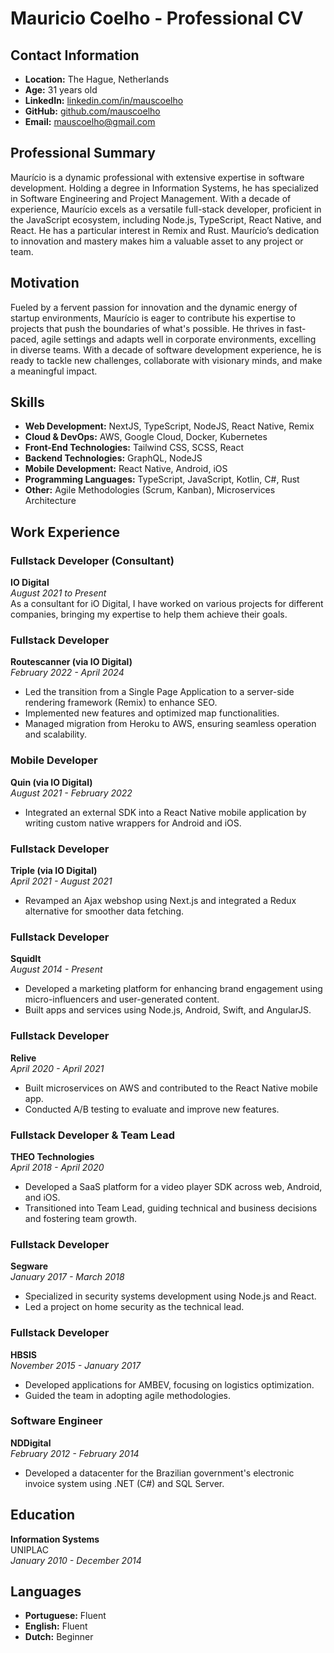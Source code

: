 # Mauricio Coelho - Professional CV

## Contact Information
- **Location:** The Hague, Netherlands
- **Age:** 31 years old
- **LinkedIn:** [linkedin.com/in/mauscoelho](https://linkedin.com/in/mauscoelho)
- **GitHub:** [github.com/mauscoelho](https://github.com/mauscoelho)
- **Email:** [mauscoelho@gmail.com](mailto:mauscoelho@gmail.com)

## Professional Summary
Maurício is a dynamic professional with extensive expertise in software development. Holding a degree in Information Systems, he has specialized in Software Engineering and Project Management. With a decade of experience, Maurício excels as a versatile full-stack developer, proficient in the JavaScript ecosystem, including Node.js, TypeScript, React Native, and React. He has a particular interest in Remix and Rust. Maurício’s dedication to innovation and mastery makes him a valuable asset to any project or team.

## Motivation
Fueled by a fervent passion for innovation and the dynamic energy of startup environments, Maurício is eager to contribute his expertise to projects that push the boundaries of what's possible. He thrives in fast-paced, agile settings and adapts well in corporate environments, excelling in diverse teams. With a decade of software development experience, he is ready to tackle new challenges, collaborate with visionary minds, and make a meaningful impact.

## Skills
- **Web Development:** NextJS, TypeScript, NodeJS, React Native, Remix
- **Cloud & DevOps:** AWS, Google Cloud, Docker, Kubernetes
- **Front-End Technologies:** Tailwind CSS, SCSS, React
- **Backend Technologies:** GraphQL, NodeJS
- **Mobile Development:** React Native, Android, iOS
- **Programming Languages:** TypeScript, JavaScript, Kotlin, C#, Rust
- **Other:** Agile Methodologies (Scrum, Kanban), Microservices Architecture

## Work Experience

### Fullstack Developer (Consultant)
**IO Digital**  
*August 2021 to Present*  
As a consultant for iO Digital, I have worked on various projects for different companies, bringing my expertise to help them achieve their goals.

### Fullstack Developer 
**Routescanner (via IO Digital)**  
*February 2022 - April 2024*  
- Led the transition from a Single Page Application to a server-side rendering framework (Remix) to enhance SEO.
- Implemented new features and optimized map functionalities.
- Managed migration from Heroku to AWS, ensuring seamless operation and scalability.

### Mobile Developer
**Quin (via IO Digital)**  
*August 2021 - February 2022*  
- Integrated an external SDK into a React Native mobile application by writing custom native wrappers for Android and iOS.

### Fullstack Developer
**Triple (via IO Digital)**  
*April 2021 - August 2021*  
- Revamped an Ajax webshop using Next.js and integrated a Redux alternative for smoother data fetching.

### Fullstack Developer
**SquidIt**  
*August 2014 - Present*  
- Developed a marketing platform for enhancing brand engagement using micro-influencers and user-generated content.
- Built apps and services using Node.js, Android, Swift, and AngularJS.

### Fullstack Developer
**Relive**  
*April 2020 - April 2021*  
- Built microservices on AWS and contributed to the React Native mobile app.
- Conducted A/B testing to evaluate and improve new features.

### Fullstack Developer & Team Lead
**THEO Technologies**  
*April 2018 - April 2020*  
- Developed a SaaS platform for a video player SDK across web, Android, and iOS.
- Transitioned into Team Lead, guiding technical and business decisions and fostering team growth.

### Fullstack Developer
**Segware**  
*January 2017 - March 2018*  
- Specialized in security systems development using Node.js and React.
- Led a project on home security as the technical lead.

### Fullstack Developer
**HBSIS**  
*November 2015 - January 2017*  
- Developed applications for AMBEV, focusing on logistics optimization.
- Guided the team in adopting agile methodologies.

### Software Engineer
**NDDigital**  
*February 2012 - February 2014*  
- Developed a datacenter for the Brazilian government's electronic invoice system using .NET (C#) and SQL Server.

## Education
**Information Systems**  
UNIPLAC  
*January 2010 - December 2014*

## Languages
- **Portuguese:** Fluent
- **English:** Fluent
- **Dutch:** Beginner
